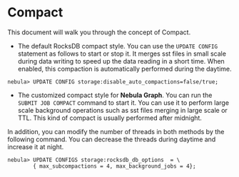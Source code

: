 # Compact

This document will walk you through the concept of Compact.

- The default RocksDB compact style. You can use the `UPDATE CONFIG` statement as follows to start or stop it.  It merges sst files in small scale during data writing to speed up the data reading in a short time. When enabled, this compaction is automatically performed during the daytime.

```ngql
nebula> UPDATE CONFIG storage:disable_auto_compactions=false/true;
```

- The customized compact style for **Nebula Graph**. You can run the `SUBMIT JOB COMPACT` command to start it. You can use it to perform large scale background operations such as sst files merging in large scale or TTL. This kind of compact is usually performed after midnight.

In addition, you can modify the number of threads in both methods by the following command. You can decrease the threads during daytime and increase it at night.

```ngql
nebula> UPDATE CONFIGS storage:rocksdb_db_options  = \
        { max_subcompactions = 4, max_background_jobs = 4};
```
